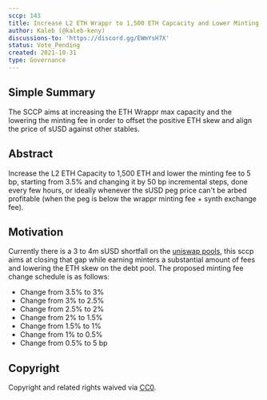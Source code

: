 ```yaml
---
sccp: 143
title: Increase L2 ETH Wrappr to 1,500 ETH Capcacity and Lower Minting Fee to 5 bp
author: Kaleb (@kaleb-keny)
discussions-to: 'https://discord.gg/EWmYsH7X'
status: Vote_Pending
created: 2021-10-31
type: Governance
---
```


## Simple Summary
<!--"If you can't explain it simply, you don't understand it well enough." Provide a simplified and layman-accessible explanation of the SCCP.-->

The SCCP aims at increasing the ETH Wrappr max capacity and the lowering the minting fee in order to offset the positive ETH skew and align the price of sUSD against other stables.

## Abstract
<!--A short (~200 word) description of the variable change proposed.-->

Increase the L2 ETH Capacity to 1,500 ETH and lower the minting fee to 5 bp, starting from 3.5% and changing it by 50 bp incremental steps, done every few hours, or ideally whenever the sUSD peg price can't be arbed profitable (when the peg is below the wrappr minting fee + synth exchange fee).

## Motivation
<!--The motivation is critical for SCCPs that want to update variables within Synthetix. It should clearly explain why the existing variable is not incentive aligned. SCCP submissions without sufficient motivation may be rejected outright.-->

Currently there is a 3 to 4m sUSD shortfall on the [uniswap pools](https://info.uniswap.org/#/optimism/tokens/0x8c6f28f2f1a3c87f0f938b96d27520d9751ec8d9), this sccp aims at closing that gap while earning minters a substantial amount of fees and lowering the ETH skew on the debt pool.
The proposed minting fee change schedule is as follows:
- Change from 3.5% to 3%
- Change from 3% to 2.5%
- Change from 2.5% to 2%
- Change from 2% to 1.5%
- Change from 1.5% to 1%
- Change from 1% to 0.5%
- Change from 0.5% to 5 bp

## Copyright
Copyright and related rights waived via [CC0](https://creativecommons.org/publicdomain/zero/1.0/).
